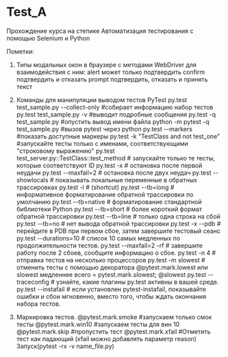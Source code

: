 # Test_A
Прохождение курса на степике Автоматизация тестирования с помощью Selenium и Python


Пометки:

1. Типы модальных окон в браузере с методами WebDriver для взаимодействия с ним:
    alert может только подтвердить
    confirm подтвердить и отказать
    prompt подтвердить, отказать и принять текст
    
2. Команды для манипуляции выводом тестов PyTest
    py.test test_sample.py --collect-only  #собирает информацию набор тестов
    py.test test_sample.py -v  #выводит подробные сообщения
    py.test -q test_sample.py  #опустить вывод имени файла
    python -m pytest -q test_sample.py  #вызов pytest через python
    py.test --markers  #показать доступные маркеры
    py.test -k "TestClass and not test_one"  #запускайте тесты только с именами, соответствующими "строковому выражению"
    py.test test_server.py::TestClass::test_method  # запускайте только те тесты, которые соответствуют ID
    py.test -x  # остановка после первой неудачи
    py.test --maxfail=2  # остановка после двух неудач
    py.test --showlocals  # показывать локальные переменные в обратных трассировках
    py.test -l  # (shortcut)
    py.test --tb=long  # информативное форматирование обратной трассировки по умолчанию
    py.test --tb=native  # форматирование стандартной библиотеки Python
    py.test --tb=short  # более короткий формат обратной трассировки
    py.test --tb=line  # только одна строка на сбой
    py.test --tb=no  # нет вывода обратной трассировки
    py.test -x --pdb # перейдите в PDB при первом сбое, затем завершите тестовый сеанс
    py.test --durations=10  # список 10 самых медленных по продолжительности тестов.
    py.test --maxfail=2 -rf  # завершите работу после 2 сбоев, сообщите информацию о сбое.
    py.test -n 4  # отправка тестов на несколько процессоров
    py.test -m slowest  # отменить тесты с помощью декоратора @pytest.mark.lowest или slowest медленнее всего = pytest.mark.slowest; @slowest
    py.test --traceconfig  # узнайте, какие плагины py.test активны в вашей среде.
    py.test --instafail  # если установлен pytest-instafail, показывайте ошибки и сбои мгновенно, вместо того, чтобы ждать окончания набора тестов.
    
3. Маркировка тестов.
    @pytest.mark.smoke #запускаем только смок тесты
    @pytest.mark.win10 #запускаем тесты для вин 10
    @pytest.mark.skip  #пропустить тест
    @pytest.mark.xfail #Отметить тест как падающий (xfail можно добавлять параметр reason) Запуск(pytest -rx -v name_file.py)
    
    
    

